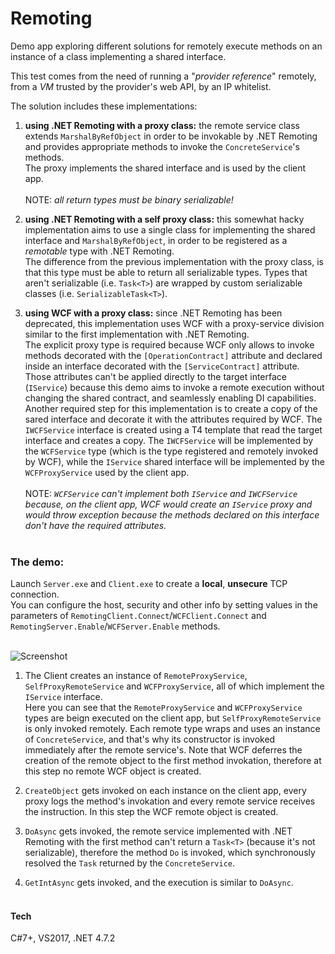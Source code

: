 # Remoting

Demo app exploring different solutions for remotely execute methods on an instance
of a class implementing a shared interface.

This test comes from the need of running a "*provider reference*" remotely,
from a *VM* trusted by the provider's web API, by an IP whitelist.

The solution includes these implementations:

1. **using .NET Remoting with a proxy class:** the remote service class extends `MarshalByRefObject`
in order to be invokable by .NET Remoting and provides appropriate methods to invoke the
`ConcreteService`'s methods. <br />
The proxy implements the shared interface and is used by the client app.
<br /><br />
NOTE: *all return types must be binary serializable!*

2. **using .NET Remoting with a self proxy class:** this somewhat hacky implementation aims to use a
single class for implementing the shared interface and `MarshalByRefObject`, in order to be
registered as a *remotable* type with .NET Remoting. <br />
The difference from the previous implementation with the proxy class,
is that this type must be able to return all serializable types. Types that aren't serializable (i.e. `Task<T>`)
are wrapped by custom serializable classes (i.e. `SerializableTask<T>`).

3. **using WCF with a proxy class:** since .NET Remoting has been deprecated, this implementation uses WCF with
a proxy-service division similar to the first implementation with .NET Remoting. <br />
The explicit proxy type is required because WCF only allows to invoke methods decorated with the `[OperationContract]` attribute
and declared inside an interface decorated with the `[ServiceContract]` attribute.
Those attributes can't be applied directly to the target interface (`IService`) because this demo aims to invoke a remote execution
without changing the shared contract, and seamlessly enabling DI capabilities. <br />
Another required step for this implementation is to create a copy of the sared interface and decorate it with the
attributes required by WCF. The `IWCFService` interface is created using a T4 template that read the target interface
and creates a copy. The `IWCFService` will be implemented by the `WCFService` type (which is the type registered and
remotely invoked by WCF), while the `IService` shared interface will be implemented by the `WCFProxyService` used by the client app.
<br /><br />
NOTE: *`WCFService` can't implement both `IService` and `IWCFService` because, on the client app, WCF would create an `IService` proxy
and would throw exception because the methods declared on this interface don't have the required attributes.*
<br /><br />
### The demo:

Launch `Server.exe` and `Client.exe` to create a **local**, **unsecure** TCP connection. <br />
You can configure the host, security and other info by setting values in the parameters of `RemotingClient.Connect`/`WCFClient.Connect` and `RemotingServer.Enable`/`WCFServer.Enable` methods.
<br /><br />

![Screenshot](https://user-images.githubusercontent.com/8939890/51844472-a588c480-2315-11e9-8838-4180e2018d6a.png)

1. The Client creates an instance of `RemoteProxyService`, `SelfProxyRemoteService` and `WCFProxyService`, all of which implement the `IService` interface. <br />
Here you can see that the `RemoteProxyService` and `WCFProxyService` types are beign executed on the client app, but `SelfProxyRemoteService` is only invoked remotely.
Each remote type wraps and uses an instance of `ConcreteService`, and that's why its constructor is invoked immediately after the remote service's. Note that WCF deferres the creation of
the remote object to the first method invokation, therefore at this step no remote WCF object is created.

2. `CreateObject` gets invoked on each instance on the client app, every proxy logs the method's invokation and every remote service receives the instruction.
In this step the WCF remote object is created.

3. `DoAsync` gets invoked, the remote service implemented with .NET Remoting with the first method can't return a `Task<T>` (because it's not serializable), therefore
the method `Do` is invoked, which synchronously resolved the `Task` returned by the `ConcreteService`.

4. `GetIntAsync` gets invoked, and the execution is similar to `DoAsync`.
<br /><br />
#### Tech
C#7+, VS2017, .NET 4.7.2
